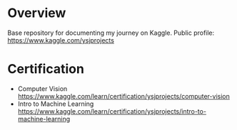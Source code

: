 # Overview
Base repository for documenting my journey on Kaggle. Public profile: https://www.kaggle.com/ysjprojects

# Certification
- Computer Vision https://www.kaggle.com/learn/certification/ysjprojects/computer-vision
- Intro to Machine Learning https://www.kaggle.com/learn/certification/ysjprojects/intro-to-machine-learning